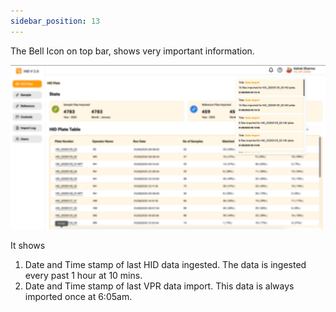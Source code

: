 ```yaml
---
sidebar_position: 13
---
```


The Bell Icon on top bar, shows very important information. 

![bell-icon](../../static/img/alerts.jpg)

It shows 
1. Date and Time stamp of last HID data ingested.  The data is ingested every past 1 hour at 10 mins.  
2. Date and Time stamp of last VPR data import. This data is always imported once at 6:05am.  
